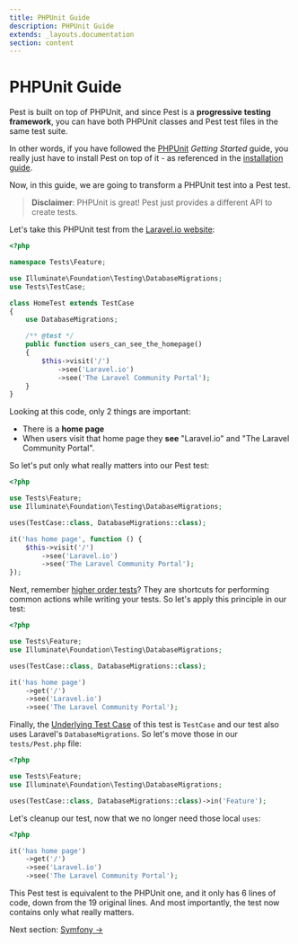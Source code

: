 ```yaml
---
title: PHPUnit Guide
description: PHPUnit Guide
extends: _layouts.documentation
section: content
---
```


# PHPUnit Guide

Pest is built on top of PHPUnit, and since Pest is a **progressive testing framework**, you can
have both PHPUnit classes and Pest test files in the same test suite.

In other words, if you have followed the [PHPUnit](https://phpunit.de/) *Getting Started* guide, you really just
have to install Pest on top of it - as referenced in the [installation guide](/docs/installation).

Now, in this guide, we are going to transform a PHPUnit test into a Pest test.

> **Disclaimer**: PHPUnit is great! Pest just provides a different API to create tests.

Let's take this PHPUnit test from the [Laravel.io website](https://laravel.io):
```php
<?php

namespace Tests\Feature;

use Illuminate\Foundation\Testing\DatabaseMigrations;
use Tests\TestCase;

class HomeTest extends TestCase
{
    use DatabaseMigrations;

    /** @test */
    public function users_can_see_the_homepage()
    {
        $this->visit('/')
            ->see('Laravel.io')
            ->see('The Laravel Community Portal');
    }
}
```

Looking at this code, only 2 things are important:

- There is a **home page**
- When users visit that home page they **see** "Laravel.io" and  "The Laravel Community Portal".

So let's put only what really matters into our Pest test:
```php
<?php

use Tests\Feature;
use Illuminate\Foundation\Testing\DatabaseMigrations;

uses(TestCase::class, DatabaseMigrations::class);

it('has home page', function () {
    $this->visit('/')
        ->see('Laravel.io')
        ->see('The Laravel Community Portal');
});
```

Next, remember [higher order tests](/docs/higher-order-tests)? They are shortcuts for
performing common actions while writing your tests. So let's apply this principle in our test:

```php
<?php

use Tests\Feature;
use Illuminate\Foundation\Testing\DatabaseMigrations;

uses(TestCase::class, DatabaseMigrations::class);

it('has home page')
    ->get('/')
    ->see('Laravel.io')
    ->see('The Laravel Community Portal');
```

Finally, the [Underlying Test Case](docs/underlying-test-case/) of this test
is `TestCase` and our test also uses Laravel's `DatabaseMigrations`. So
let's move those in our `tests/Pest.php` file:
```php
<?php

use Tests\Feature;
use Illuminate\Foundation\Testing\DatabaseMigrations;

uses(TestCase::class, DatabaseMigrations::class)->in('Feature');
```

Let's cleanup our test, now that we no longer need those local `uses`:
```php
<?php

it('has home page')
    ->get('/')
    ->see('Laravel.io')
    ->see('The Laravel Community Portal');
```

This Pest test is equivalent to the PHPUnit one, and it only has 6 lines of code, down from the
19 original lines. And most importantly, the test now contains only what really matters.


Next section: [Symfony →](/docs/guides/symfony)
